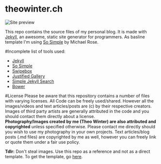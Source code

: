 theowinter.ch
=============

![Site preview](https://raw.githubusercontent.com/aerobless/theowinter.ch/master/images/preview.png)

This repo contains the source files of my personal blog. It is made with [Jekyll](http://jekyllrb.com/), an awesome, static site
generator for programmers. As basline template I'm using [So Simple](https://github.com/mmistakes/so-simple-theme) by Michael Rose.

#Incomplete list of tools used:
 + [Jekyll](http://jekyllrb.com/)
 + [So Simple](https://github.com/mmistakes/so-simple-theme)
 + [Swipebox](http://brutaldesign.github.io/swipebox/)
 + [Justified Gallery](http://miromannino.github.io/Justified-Gallery/)
 + [Simple Jekyll Search](https://github.com/christian-fei/Simple-Jekyll-Search)
 + [Bower](http://bower.io/)

#License
Please be aware that this repository contains a number of files with varying licenses. All Code can be freely used/shared.
However all the images/videos and text articles/posts are (c) by their respective creators. Images of third party artists are
generally attributed in the code and you should contact them directly about a license.  
**Photography/Images created by me (Theo Winter) are also attributed and copyrighted** unless specified otherwise. Please contact me directly
should you wish to use my photography in your own projects.
Text articles/blog posts (.md files) are copyrighted by me as well, however you can freely link or quote them
under a fair use policy.  

**Tdlr:** Don't steal images. Use this repo as a reference and not as a direct template. To get the template, go [here](https://github.com/mmistakes/so-simple-theme).

